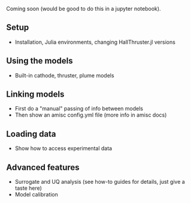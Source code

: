 Coming soon (would be good to do this in a jupyter notebook).

## Setup
- Installation, Julia environments, changing HallThruster.jl versions

## Using the models
- Built-in cathode, thruster, plume models

## Linking models
- First do a "manual" passing of info between models
- Then show an amisc config.yml file (more info in amisc docs)

## Loading data
- Show how to access experimental data

## Advanced features
- Surrogate and UQ analysis (see how-to guides for details, just give a taste here)
- Model calibration
